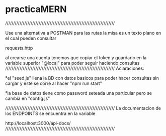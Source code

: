 # practicaMERN
/////////////////////////////////////////////////////////////////////

Use una alternativa a POSTMAN para las rutas la misa es un texto plano en el cual pueden consultar 

requests.http 

al crearse una cuenta tenemos que copiar el token y guardarlo en la variable superior "@local" para poder seguir haciendo consultas 
/////////////////////////////////////////////////////////////////////
Aclaraciones:

°el "seed.js" llena la BD con datos basicos para poder hacer consultas sin cargar y este se corre al hacer "npm run start"  

°la base de datos tiene como password seteada una particular pero se cambia en "config.js"  

/////////////////////////////////////////////////////////////////////
La documentacion de los ENDPOINTS se encuentra en la variable

http://localhost:3000/api-docs/
/////////////////////////////////////////////////////////////////////
